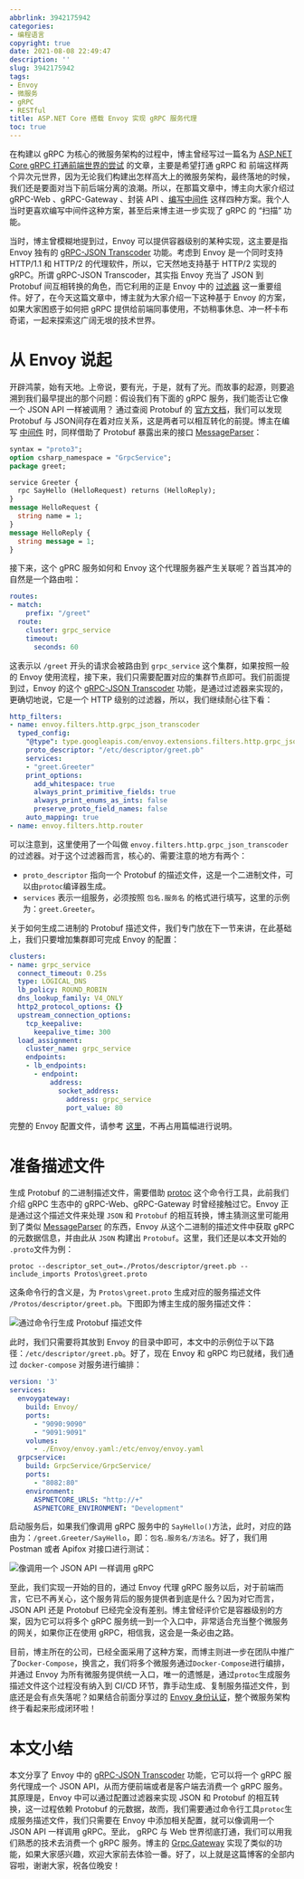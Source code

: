 ```yaml
---
abbrlink: 3942175942
categories:
- 编程语言
copyright: true
date: 2021-08-08 22:49:47
description: ''
slug: 3942175942
tags:
- Envoy
- 微服务
- gRPC
- RESTful
title: ASP.NET Core 搭载 Envoy 实现 gRPC 服务代理
toc: true
---
```


在构建以 gRPC 为核心的微服务架构的过程中，博主曾经写过一篇名为 [ASP.NET Core gRPC 打通前端世界的尝试](https://blog.yuanpei.me/posts/2167892202/) 的文章，主要是希望打通 gRPC 和 前端这样两个异次元世界，因为无论我们构建出怎样高大上的微服务架构，最终落地的时候，我们还是要面对当下前后端分离的浪潮。所以，在那篇文章中，博主向大家介绍过 gRPC-Web 、gRPC-Gateway 、封装 API 、[编写中间件](https://github.com/qinyuanpei/Grpc.Gateway) 这样四种方案。我个人当时更喜欢编写中间件这种方案，甚至后来博主进一步实现了 gRPC 的 “扫描” 功能。

当时，博主曾模糊地提到过，Envoy 可以提供容器级别的某种实现，这主要是指 Envoy 独有的 [gRPC-JSON Transcoder](https://www.envoyproxy.io/docs/envoy/latest/configuration/http/http_filters/grpc_json_transcoder_filter) 功能。考虑到 Envoy 是一个同时支持 HTTP/1.1 和 HTTP/2 的代理软件，所以，它天然地支持基于 HTTP/2 实现的 gRPC。所谓 gRPC-JSON Transcoder，其实指 Envoy 充当了 JSON 到 Protobuf 间互相转换的角色，而它利用的正是 Envoy 中的 [过滤器](https://www.envoyproxy.io/docs/envoy/latest/configuration/http/http_filters/grpc_json_transcoder_filter) 这一重要组件。好了，在今天这篇文章中，博主就为大家介绍一下这种基于 Envoy 的方案，如果大家困惑于如何把 gRPC 提供给前端同事使用，不妨稍事休息、冲一杯卡布奇诺，一起来探索这广阔无垠的技术世界。

# 从 Envoy 说起

开辟鸿蒙，始有天地。上帝说，要有光，于是，就有了光。而故事的起源，则要追溯到我们最早提出的那个问题：假设我们有下面的 gRPC 服务，我们能否让它像一个 JSON API 一样被调用？ 通过查阅 Protobuf 的 [官方文档](https://developers.google.cn/protocol-buffers/docs/proto3#json)，我们可以发现 Protobuf 与 JSON间存在着对应关系，这是两者可以相互转化的前提。博主在编写 [中间件](https://hub.fastgit.org/qinyuanpei/Grpc.Gateway/blob/master/src/Grpc.Gateway/GrpcExtensions.cs) 时，同样借助了 Protobuf 暴露出来的接口 [MessageParser](https://developers.google.cn/protocol-buffers/docs/reference/csharp/class/google/protobuf/message-parser?hl=zh-cn)：

```protobuf
syntax = "proto3";
option csharp_namespace = "GrpcService";
package greet;

service Greeter {
  rpc SayHello (HelloRequest) returns (HelloReply);
}
message HelloRequest {
  string name = 1;
}
message HelloReply {
  string message = 1;
}
```

接下来，这个 gPRC 服务如何和 Envoy 这个代理服务器产生关联呢？首当其冲的自然是一个路由啦：

```yaml
routes:
- match:
    prefix: "/greet"
  route:
    cluster: grpc_service
    timeout: 
      seconds: 60
```
这表示以 `/greet` 开头的请求会被路由到 `grpc_service` 这个集群，如果按照一般的 Envoy 使用流程，接下来，我们只需要配置对应的集群节点即可。我们前面提到过，Envoy 的这个 [gRPC-JSON Transcoder](https://www.envoyproxy.io/docs/envoy/latest/configuration/http/http_filters/grpc_json_transcoder_filter) 功能，是通过过滤器来实现的，更确切地说，它是一个 HTTP 级别的过滤器，所以，我们继续耐心往下看：

```yaml
http_filters:
- name: envoy.filters.http.grpc_json_transcoder
  typed_config:
    "@type": type.googleapis.com/envoy.extensions.filters.http.grpc_json_transcoder.v3.GrpcJsonTranscoder
    proto_descriptor: "/etc/descriptor/greet.pb"
    services:
    - "greet.Greeter"
    print_options:
      add_whitespace: true
      always_print_primitive_fields: true
      always_print_enums_as_ints: false
      preserve_proto_field_names: false
    auto_mapping: true
- name: envoy.filters.http.router
```
可以注意到，这里使用了一个叫做 `envoy.filters.http.grpc_json_transcoder` 的过滤器。对于这个过滤器而言，核心的、需要注意的地方有两个：

* `proto_descriptor` 指向一个 Protobuf 的描述文件，这是一个二进制文件，可以由`protoc`编译器生成。
* `services` 表示一组服务，必须按照 `包名.服务名` 的格式进行填写，这里的示例为：`greet.Greeter`。

关于如何生成二进制的 Protobuf 描述文件，我们专门放在下一节来讲，在此基础上，我们只要增加集群即可完成 Envoy 的配置：

```yaml
clusters:
- name: grpc_service
  connect_timeout: 0.25s
  type: LOGICAL_DNS
  lb_policy: ROUND_ROBIN
  dns_lookup_family: V4_ONLY
  http2_protocol_options: {}
  upstream_connection_options:
    tcp_keepalive:
      keepalive_time: 300
  load_assignment:
    cluster_name: grpc_service
    endpoints:
    - lb_endpoints:
      - endpoint:
          address:
            socket_address:
              address: grpc_service
              port_value: 80
```
完整的 Envoy 配置文件，请参考 [这里](https://github.com/Regularly-Archive/2021/tree/master/src/EnvoyGrpc)，不再占用篇幅进行说明。

# 准备描述文件

生成 Protobuf 的二进制描述文件，需要借助 [protoc](https://github.com/protocolbuffers/protobuf/releases) 这个命令行工具，此前我们介绍 gRPC 生态中的 gRPC-Web、gRPC-Gateway 时曾经接触过它。Envoy 正是通过这个描述文件来处理 `JSON` 和 `Protobuf` 的相互转换，博主猜测这里可能用到了类似 [MessageParser](https://developers.google.cn/protocol-buffers/docs/reference/csharp/class/google/protobuf/message-parser?hl=zh-cn) 的东西，Envoy 从这个二进制的描述文件中获取 gRPC 的元数据信息，并由此从 `JSON` 构建出 `Protobuf`。这里，我们还是以本文开始的 `.proto`文件为例：

```shell
protoc --descriptor_set_out=./Protos/descriptor/greet.pb --include_imports Protos\greet.proto
```
这条命令行的含义是，为 `Protos\greet.proto` 生成对应的服务描述文件 `/Protos/descriptor/greet.pb`。下图即为博主生成的服务描述文件：

![通过命令行生成 Protobuf 描述文件](https://i.loli.net/2021/08/08/lhPofJFKytHGWja.png)

此时，我们只需要将其放到 Envoy 的目录中即可，本文中的示例位于以下路径：`/etc/descriptor/greet.pb`。好了，现在 Envoy 和 gRPC 均已就绪，我们通过 `docker-compose` 对服务进行编排：

```yaml
version: '3'
services:
  envoygateway:
    build: Envoy/
    ports:
      - "9090:9090"
      - "9091:9091"
    volumes:
      - ./Envoy/envoy.yaml:/etc/envoy/envoy.yaml
  grpcservice:
    build: GrpcService/GrpcService/
    ports:
      - "8082:80"
    environment:
      ASPNETCORE_URLS: "http://+"
      ASPNETCORE_ENVIRONMENT: "Development"
```
启动服务后，如果我们像调用 gRPC 服务中的 `SayHello()`方法，此时，对应的路由为：`/greet.Greeter/SayHello`，即：`包名.服务名/方法名`。好了，我们用 Postman 或者 Apifox 对接口进行测试：

![像调用一个 JSON API 一样调用 gRPC ](https://i.loli.net/2021/08/08/RZpux1nwWDh6eJK.png)

至此，我们实现一开始的目的，通过 Envoy 代理 gRPC 服务以后，对于前端而言，它已不再关心，这个服务背后的服务提供者到底是什么？因为对它而言，JSON API 还是 Protobuf 已经完全没有差别。博主曾经评价它是容器级别的方案，因为它可以将多个 gRPC 服务统一到一个入口中，非常适合充当整个微服务的网关，如果你正在使用 gRPC，相信我，这会是一条必由之路。

目前，博主所在的公司，已经全面采用了这种方案，而博主则进一步在团队中推广了`Docker-Compose`，换言之，我们将多个微服务通过`Docker-Compose`进行编排，并通过 Envoy 为所有微服务提供统一入口，唯一的遗憾是，通过`protoc`生成服务描述文件这个过程没有纳入到 CI/CD 环节，靠手动生成、复制服务描述文件，到底还是会有点失落呢？如果结合前面分享过的 [Envoy 身份认证](https://blog.yuanpei.me/posts/731808750/)，整个微服务架构终于看起来形成闭环啦！

# 本文小结

本文分享了 Envoy 中的 [gRPC-JSON Transcoder](https://www.envoyproxy.io/docs/envoy/latest/configuration/http/http_filters/grpc_json_transcoder_filter) 功能，它可以将一个 gRPC 服务代理成一个 JSON API，从而方便前端或者是客户端去消费一个 gRPC 服务。其原理是，Envoy 中可以通过配置过滤器来实现 JSON 和 Protobuf 的相互转换，这一过程依赖 Protobuf 的元数据，故而，我们需要通过命令行工具`protoc`生成服务描述文件，我们只需要在 Envoy 中添加相关配置，就可以像调用一个 JSON API 一样调用 gRPC。至此， gRPC 与 Web 世界彻底打通，我们可以用我们熟悉的技术去消费一个 gRPC 服务。博主的 [Grpc.Gateway](https://github.com/qinyuanpei/Grpc.Gateway) 实现了类似的功能，如果大家感兴趣，欢迎大家前去体验一番。好了，以上就是这篇博客的全部内容啦，谢谢大家，祝各位晚安！